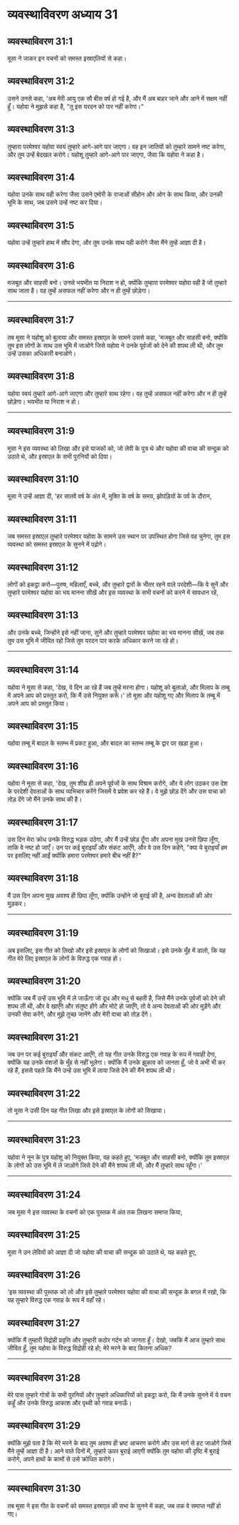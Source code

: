 # व्यवस्थाविवरण अध्याय 31

## व्यवस्थाविवरण 31:1

मूसा ने जाकर इन वचनों को समस्त इस्राएलियों से कहा।

## व्यवस्थाविवरण 31:2

उसने उनसे कहा, 'अब मेरी आयु एक सौ बीस वर्ष हो गई है, और मैं अब बाहर जाने और आने में सक्षम नहीं हूँ। यहोवा ने मुझसे कहा है, "तू इस यरदन को पार नहीं करेगा।"

## व्यवस्थाविवरण 31:3

तुम्हारा परमेश्वर यहोवा स्वयं तुम्हारे आगे-आगे पार जाएगा। वह इन जातियों को तुम्हारे सामने नष्ट करेगा, और तुम उन्हें बेदखल करोगे। यहोशू तुम्हारे आगे-आगे पार जाएगा, जैसा कि यहोवा ने कहा है।

## व्यवस्थाविवरण 31:4

यहोवा उनके साथ वही करेगा जैसा उसने एमोरी के राजाओं सीहोन और ओग के साथ किया, और उनकी भूमि के साथ, जब उसने उन्हें नष्ट कर दिया।

## व्यवस्थाविवरण 31:5

यहोवा उन्हें तुम्हारे हाथ में सौंप देगा, और तुम उनके साथ वही करोगे जैसा मैंने तुम्हें आज्ञा दी है।

## व्यवस्थाविवरण 31:6

मजबूत और साहसी बनो। उनसे भयभीत या निराश न हो, क्योंकि तुम्हारा परमेश्वर यहोवा वही है जो तुम्हारे साथ जाता है। वह तुम्हें असफल नहीं करेगा और न ही तुम्हें छोड़ेगा।

---

## व्यवस्थाविवरण 31:7

तब मूसा ने यहोशू को बुलाया और समस्त इस्राएल के सामने उससे कहा, 'मजबूत और साहसी बनो, क्योंकि तुम इस लोगों के साथ उस भूमि में जाओगे जिसे यहोवा ने उनके पूर्वजों को देने की शपथ ली थी, और तुम उन्हें उसका अधिकारी बनाओगे।

## व्यवस्थाविवरण 31:8

यहोवा स्वयं तुम्हारे आगे-आगे जाएगा और तुम्हारे साथ रहेगा। वह तुम्हें असफल नहीं करेगा और न ही तुम्हें छोड़ेगा। भयभीत या निराश न हो।

---

## व्यवस्थाविवरण 31:9

मूसा ने इस व्यवस्था को लिखा और इसे याजकों को, जो लेवी के पुत्र थे और यहोवा की वाचा की सन्दूक को उठाते थे, और इस्राएल के सभी पुरनियों को दिया।

## व्यवस्थाविवरण 31:10

मूसा ने उन्हें आज्ञा दी, 'हर सातवें वर्ष के अंत में, मुक्ति के वर्ष के समय, झोपड़ियों के पर्व के दौरान,

## व्यवस्थाविवरण 31:11

जब समस्त इस्राएल तुम्हारे परमेश्वर यहोवा के सामने उस स्थान पर उपस्थित होगा जिसे वह चुनेगा, तुम इस व्यवस्था को समस्त इस्राएल के सुनने में पढ़ोगे।

## व्यवस्थाविवरण 31:12

लोगों को इकट्ठा करो—पुरुष, महिलाएँ, बच्चे, और तुम्हारे द्वारों के भीतर रहने वाले परदेशी—कि वे सुनें और तुम्हारे परमेश्वर यहोवा का भय मानना सीखें और इस व्यवस्था के सभी वचनों को करने में सावधान रहें,

## व्यवस्थाविवरण 31:13

और उनके बच्चे, जिन्होंने इसे नहीं जाना, सुनें और तुम्हारे परमेश्वर यहोवा का भय मानना सीखें, जब तक तुम उस भूमि में जीवित रहो जिसे तुम यरदन पार करके अधिकार करने जा रहे हो।

---

## व्यवस्थाविवरण 31:14

यहोवा ने मूसा से कहा, 'देख, वे दिन आ रहे हैं जब तुम्हें मरना होगा। यहोशू को बुलाओ, और मिलाप के तम्बू में अपने आप को प्रस्तुत करो, कि मैं उसे नियुक्त करूँ।' तो मूसा और यहोशू गए और मिलाप के तम्बू में अपने आप को प्रस्तुत किया।

## व्यवस्थाविवरण 31:15

यहोवा तम्बू में बादल के स्तम्भ में प्रकट हुआ, और बादल का स्तम्भ तम्बू के द्वार पर खड़ा हुआ।

## व्यवस्थाविवरण 31:16

यहोवा ने मूसा से कहा, 'देख, तुम शीघ्र ही अपने पूर्वजों के साथ विश्राम करोगे, और ये लोग उठकर उस देश के परदेशी देवताओं के साथ व्यभिचार करेंगे जिसमें वे प्रवेश कर रहे हैं। वे मुझे छोड़ देंगे और उस वाचा को तोड़ देंगे जो मैंने उनके साथ की है।

## व्यवस्थाविवरण 31:17

उस दिन मेरा क्रोध उनके विरुद्ध भड़क उठेगा, और मैं उन्हें छोड़ दूँगा और अपना मुख उनसे छिपा लूँगा, ताकि वे नष्ट हो जाएँ। उन पर कई बुराइयाँ और संकट आएँगे, और वे उस दिन कहेंगे, "क्या ये बुराइयाँ हम पर इसलिए नहीं आईं क्योंकि हमारा परमेश्वर हमारे बीच नहीं है?"

## व्यवस्थाविवरण 31:18

मैं उस दिन अपना मुख अवश्य ही छिपा लूँगा, क्योंकि उन्होंने जो बुराई की है, अन्य देवताओं की ओर मुड़कर।

---

## व्यवस्थाविवरण 31:19

अब इसलिए, इस गीत को लिखो और इसे इस्राएल के लोगों को सिखाओ। इसे उनके मुँह में डालो, कि यह गीत मेरे लिए इस्राएल के लोगों के विरुद्ध एक गवाह हो।

## व्यवस्थाविवरण 31:20

क्योंकि जब मैं उन्हें उस भूमि में ले जाऊँगा जो दूध और मधु से बहती है, जिसे मैंने उनके पूर्वजों को देने की शपथ ली थी, और वे खाएँगे और संतुष्ट होंगे और मोटे हो जाएँगे, तो वे अन्य देवताओं की ओर मुड़ेंगे और उनकी सेवा करेंगे, और मुझे तुच्छ जानेंगे और मेरी वाचा को तोड़ देंगे।

## व्यवस्थाविवरण 31:21

जब उन पर कई बुराइयाँ और संकट आएँगे, तो यह गीत उनके विरुद्ध एक गवाह के रूप में गवाही देगा, क्योंकि यह उनके वंशजों के मुँह से नहीं भूलेगा। क्योंकि मैं उनके झुकाव को जानता हूँ, जो वे अभी भी कर रहे हैं, इससे पहले कि मैंने उन्हें उस भूमि में लाया जिसे देने की मैंने शपथ ली थी।

## व्यवस्थाविवरण 31:22

तो मूसा ने उसी दिन यह गीत लिखा और इसे इस्राएल के लोगों को सिखाया।

---

## व्यवस्थाविवरण 31:23

यहोवा ने नून के पुत्र यहोशू को नियुक्त किया, यह कहते हुए, 'मजबूत और साहसी बनो, क्योंकि तुम इस्राएल के लोगों को उस भूमि में ले जाओगे जिसे देने की मैंने शपथ ली थी, और मैं तुम्हारे साथ रहूँगा।'

---

## व्यवस्थाविवरण 31:24

जब मूसा ने इस व्यवस्था के वचनों को एक पुस्तक में अंत तक लिखना समाप्त किया,

## व्यवस्थाविवरण 31:25

मूसा ने उन लेवियों को आज्ञा दी जो यहोवा की वाचा की सन्दूक को उठाते थे, यह कहते हुए,

## व्यवस्थाविवरण 31:26

'इस व्यवस्था की पुस्तक को लो और इसे तुम्हारे परमेश्वर यहोवा की वाचा की सन्दूक के बगल में रखो, कि यह तुम्हारे विरुद्ध एक गवाह के रूप में वहाँ रहे।

## व्यवस्थाविवरण 31:27

क्योंकि मैं तुम्हारी विद्रोही प्रवृत्ति और तुम्हारी कठोर गर्दन को जानता हूँ। देखो, जबकि मैं आज तुम्हारे साथ जीवित हूँ, तुम यहोवा के विरुद्ध विद्रोही रहे हो; मेरे मरने के बाद कितना अधिक?

---

## व्यवस्थाविवरण 31:28

मेरे पास तुम्हारे गोत्रों के सभी पुरनियों और तुम्हारे अधिकारियों को इकट्ठा करो, कि मैं उनके सुनने में ये वचन कहूँ और उनके विरुद्ध आकाश और पृथ्वी को गवाह बनाऊँ।

## व्यवस्थाविवरण 31:29

क्योंकि मुझे पता है कि मेरे मरने के बाद तुम अवश्य ही भ्रष्ट आचरण करोगे और उस मार्ग से हट जाओगे जिसे मैंने तुम्हें आज्ञा दी है। आने वाले दिनों में, तुम्हारे ऊपर बुराई आएगी क्योंकि तुम यहोवा की दृष्टि में बुराई करोगे, अपने हाथों के कामों से उसे क्रोधित करोगे।

---

## व्यवस्थाविवरण 31:30

तब मूसा ने इस गीत के वचनों को समस्त इस्राएल की सभा के सुनने में कहा, जब तक वे समाप्त नहीं हो गए।

